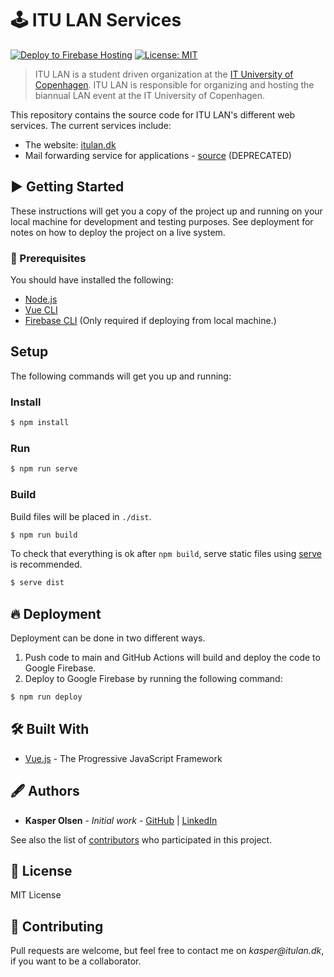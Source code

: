 # 🕹 ITU LAN Services
[![Deploy to Firebase Hosting](https://github.com/itulan/itulan.dk/actions/workflows/firebase-hosting-merge.yml/badge.svg)](https://github.com/itulan/itulan.dk/actions/workflows/firebase-hosting-merge.yml)
[![License: MIT](https://img.shields.io/badge/License-MIT-yellow.svg)](https://opensource.org/licenses/MIT)

> ITU LAN is a student driven organization at the [IT University of Copenhagen](https://en.itu.dk/). ITU LAN is responsible for organizing and hosting the biannual LAN event at the IT University of Copenhagen.

This repository contains the source code for ITU LAN's different web services. The current services include:

- The website: [itulan.dk](https://itulan.dk)
- Mail forwarding service for applications - [source](https://github.com/itulan/itulan.dk/tree/main/functions) (DEPRECATED)

## ▶️ Getting Started

These instructions will get you a copy of the project up and running on your local machine for development and testing purposes. See deployment for notes on how to deploy the project on a live system.

### 🧰 Prerequisites

You should have installed the following:

- [Node.js](https://nodejs.org/en/)
- [Vue CLI](https://cli.vuejs.org/)
- [Firebase CLI](https://firebase.google.com/docs/cli) (Only required if deploying from local machine.)

## Setup

The following commands will get you up and running:

### Install

```bash
$ npm install
```

### Run

```bash
$ npm run serve
```

### Build

Build files will be placed in `./dist`.

```bash
$ npm run build
```

To check that everything is ok after `npm build`, serve static files using [serve](https://github.com/vercel/serve#readme) is recommended.

```bash
$ serve dist
```

## 🔥 Deployment

Deployment can be done in two different ways.

1. Push code to main and GitHub Actions will build and deploy the code to Google Firebase.
2. Deploy to Google Firebase by running the following command:

```bash
$ npm run deploy
```

## 🛠 Built With

- [Vue.js](https://vuejs.org/) - The Progressive JavaScript Framework

## 🖋 Authors

- **Kasper Olsen** - _Initial work_ - [GitHub](https://github.com/svopper) | [LinkedIn](https://www.linkedin.com/in/olsenkasper/)

See also the list of [contributors](https://github.com/itulan/itulan.dk/graphs/contributors) who participated in this project.

## 📝 License

MIT License

## 🤝 Contributing

Pull requests are welcome, but feel free to contact me on _kasper@itulan.dk_, if you want to be a collaborator.
